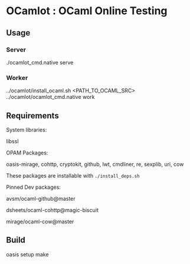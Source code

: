 # OCamlot : OCaml Online Testing

## Usage

### Server

./ocamlot_cmd.native serve

### Worker

../ocamlot/install_ocaml.sh <NICKNAME> <PATH_TO_OCAML_SRC>
../ocamlot/ocamlot_cmd.native work <URL>

## Requirements

System libraries:

libssl

OPAM Packages:

oasis-mirage, cohttp, cryptokit, github, lwt, cmdliner, re, sexplib, uri, cow

These packages are installable with `./install_deps.sh`

Pinned Dev packages:

avsm/ocaml-github@master

dsheets/ocaml-cohttp@magic-biscuit

mirage/ocaml-cow@master

## Build

oasis setup
make
